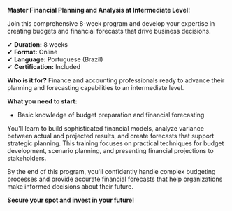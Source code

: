 **Master Financial Planning and Analysis at Intermediate Level!**

Join this comprehensive 8-week program and develop your expertise in creating budgets and financial forecasts that drive business decisions.

✔ **Duration:** 8 weeks  
✔ **Format:** Online  
✔ **Language:** Portuguese (Brazil)  
✔ **Certification:** Included

**Who is it for?** Finance and accounting professionals ready to advance their planning and forecasting capabilities to an intermediate level.

**What you need to start:**
- Basic knowledge of budget preparation and financial forecasting

You'll learn to build sophisticated financial models, analyze variance between actual and projected results, and create forecasts that support strategic planning. This training focuses on practical techniques for budget development, scenario planning, and presenting financial projections to stakeholders.

By the end of this program, you'll confidently handle complex budgeting processes and provide accurate financial forecasts that help organizations make informed decisions about their future.

**Secure your spot and invest in your future!**